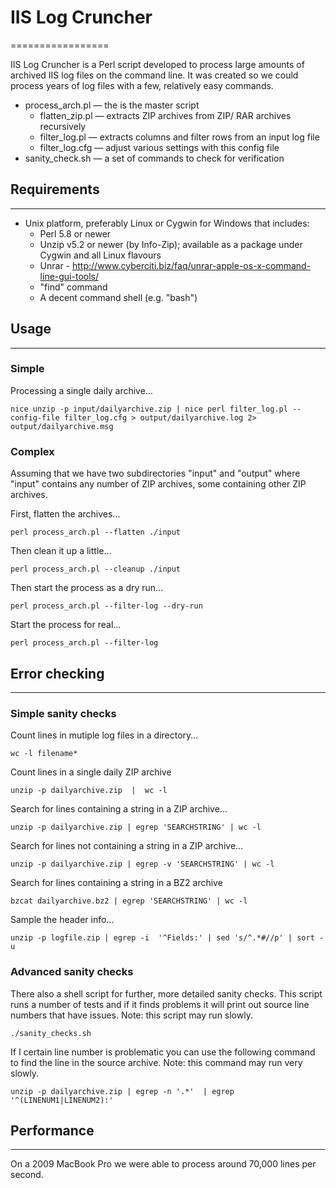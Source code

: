 # IIS Log Cruncher
=================

IIS Log Cruncher is a Perl script developed to process large amounts of archived IIS log files on the command line. It was created so we could process years of log files with a few, relatively easy commands.

* process_arch.pl — the is the master script
	* flatten_zip.pl — extracts ZIP archives from ZIP/ RAR archives
recursively
	* filter_log.pl — extracts columns and filter rows from an input log file
	* filter_log.cfg — adjust various settings with this config file
* sanity_check.sh — a set of commands to check for verification

## Requirements
-----------

*  Unix platform, preferably Linux or Cygwin for Windows that includes:
    * Perl 5.8 or newer
    * Unzip v5.2 or newer (by Info-Zip); available as a package
under Cygwin and all Linux flavours
    * Unrar - http://www.cyberciti.biz/faq/unrar-apple-os-x-command-line-gui-tools/
    * "find" command
    * A decent command shell (e.g. "bash")

## Usage
-----------

### Simple

Processing a single daily archive…

    nice unzip -p input/dailyarchive.zip | nice perl filter_log.pl --config-file filter_log.cfg > output/dailyarchive.log 2> output/dailyarchive.msg

### Complex

Assuming that we have two subdirectories "input" and "output"
where "input" contains any number of ZIP archives, some containing
other ZIP archives.

First, flatten the archives...

    perl process_arch.pl --flatten ./input
    
Then clean it up a little...

    perl process_arch.pl --cleanup ./input
    
Then start the process as a dry run...
    
    perl process_arch.pl --filter-log --dry-run
    
Start the process for real...

    perl process_arch.pl --filter-log
    
## Error checking
-----------
    
### Simple sanity checks

Count lines in mutiple log files in a directory…

    wc -l filename*
    
Count lines in a single daily ZIP archive

    unzip -p dailyarchive.zip  |  wc -l

Search for lines containing a string in a ZIP archive...

    unzip -p dailyarchive.zip | egrep 'SEARCHSTRING' | wc -l

Search for lines not containing a string in a ZIP archive...

    unzip -p dailyarchive.zip | egrep -v 'SEARCHSTRING' | wc -l
    
Search for lines containing a string in a BZ2 archive

    bzcat dailyarchive.bz2 | egrep 'SEARCHSTRING' | wc -l
    


Sample the header info...
    
    unzip -p logfile.zip | egrep -i  '^Fields:' | sed 's/^.*#//p' | sort -u
    
### Advanced sanity checks

There also a shell script for further, more detailed sanity checks. This script runs a number of tests and if it finds problems it will print out source line numbers that have issues. Note: this script may run slowly.

    ./sanity_checks.sh
    
If I certain line number is problematic you can use the following command to find the line in the source archive. Note: this command may run very slowly.

    unzip -p dailyarchive.zip | egrep -n '.*'  | egrep '^(LINENUM1|LINENUM2):'

## Performance
-----------

On a 2009 MacBook Pro we were able to process around 70,000 lines per second.